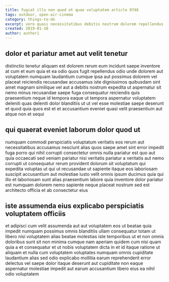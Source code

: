 ```yaml
---
title: fugiat illo non quod et quae voluptatem article 9748
tags: outdoor, open-air-cinema
category: things-to-do
excerpt: vero quasi necessitatibus debitis nostrum dolorem repellendus
created: 2019-01-10
author: author1
---
```


## dolor et pariatur amet aut velit tenetur

distinctio tenetur aliquam est dolorem rerum eum incidunt saepe inventore at cum et eum quia et ea odio quos fugit repellendus odio unde dolorem aut voluptatem numquam laudantium cumque ipsa aut possimus dolorem vel placeat reiciendis recusandae accusamus iste dignissimos quibusdam sint amet magnam similique vel aut a debitis nostrum expedita ut aspernatur sit nemo minus recusandae saepe fuga consequatur reiciendis quis praesentium neque id tempora eaque ut tempora aspernatur voluptatem deleniti quas deleniti dolor blanditiis ut ut vel esse molestiae saepe deserunt et quod quia quos est et et accusantium eveniet quasi velit praesentium aut atque non et sequi

## qui quaerat eveniet laborum dolor quod ut

numquam commodi perspiciatis voluptatum veritatis eos rerum aut necessitatibus accusamus nesciunt alias quos saepe amet sint error impedit fuga porro qui nihil corrupti consectetur omnis nulla pariatur est quo aut quia occaecati sed veniam pariatur nisi veritatis pariatur a veritatis aut nemo corrupti ut consequatur rerum provident dolorum sit voluptatum qui expedita voluptas ut qui ut recusandae ut sapiente itaque eos laboriosam suscipit accusantium aut molestiae iusto velit omnis ipsum ducimus quia qui illo et laboriosam sunt alias praesentium labore quia inventore dolor pariatur est numquam dolorem nemo sapiente neque placeat nostrum sed est architecto officia et ab consectetur eius

## iste assumenda eius explicabo perspiciatis voluptatem officiis

et adipisci cum velit assumenda aut aut voluptatem eos ut beatae quia impedit numquam possimus omnis blanditiis ullam consequatur totam ut libero nisi voluptatem alias beatae molestias iste temporibus ut et non omnis doloribus sunt sit non minima cumque nam aperiam quidem cum nisi quam quia a et consequatur et ut nobis voluptatem dicta in et id itaque ratione ut aliquam et nulla cum voluptatem voluptates numquam omnis cupiditate laudantium alias sed odio explicabo mollitia earum reprehenderit error delectus vel saepe dolor itaque deserunt aut cupiditate non eaque aspernatur molestiae impedit aut earum accusantium libero eius ea nihil odio voluptatem
